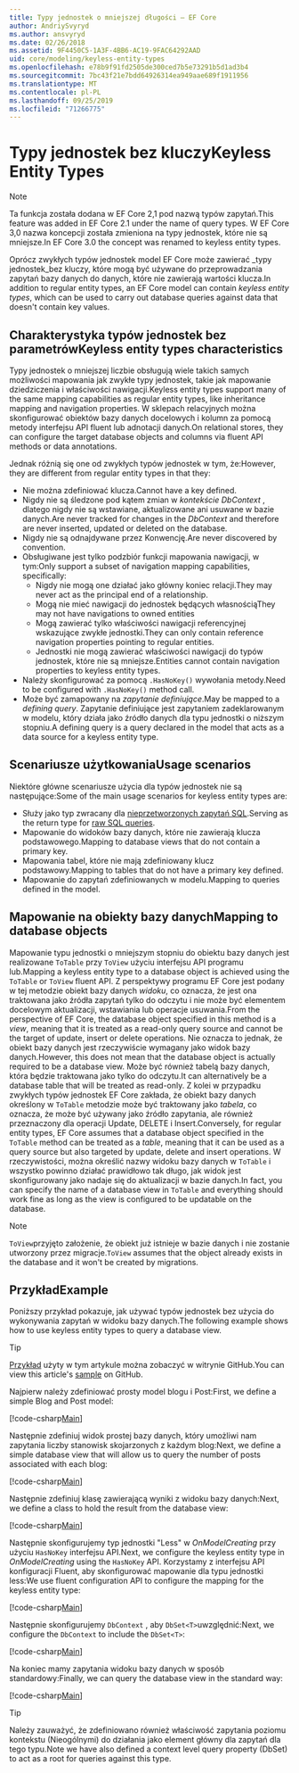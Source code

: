 ```yaml
---
title: Typy jednostek o mniejszej długości — EF Core
author: AndriySvyryd
ms.author: ansvyryd
ms.date: 02/26/2018
ms.assetid: 9F4450C5-1A3F-4BB6-AC19-9FAC64292AAD
uid: core/modeling/keyless-entity-types
ms.openlocfilehash: e78b9f91fd2505de300ced7b5e73291b5d1ad3b4
ms.sourcegitcommit: 7bc43f21e7bdd64926314ea949aae689f1911956
ms.translationtype: MT
ms.contentlocale: pl-PL
ms.lasthandoff: 09/25/2019
ms.locfileid: "71266775"
---
```

# <a name="keyless-entity-types"></a><span data-ttu-id="77123-102">Typy jednostek bez kluczy</span><span class="sxs-lookup"><span data-stu-id="77123-102">Keyless Entity Types</span></span>
> [!NOTE]
> <span data-ttu-id="77123-103">Ta funkcja została dodana w EF Core 2,1 pod nazwą typów zapytań.</span><span class="sxs-lookup"><span data-stu-id="77123-103">This feature was added in EF Core 2.1 under the name of query types.</span></span> <span data-ttu-id="77123-104">W EF Core 3,0 nazwa koncepcji została zmieniona na typy jednostek, które nie są mniejsze.</span><span class="sxs-lookup"><span data-stu-id="77123-104">In EF Core 3.0 the concept was renamed to keyless entity types.</span></span>

<span data-ttu-id="77123-105">Oprócz zwykłych typów jednostek model EF Core może zawierać _typy jednostek_bez kluczy, które mogą być używane do przeprowadzania zapytań bazy danych do danych, które nie zawierają wartości klucza.</span><span class="sxs-lookup"><span data-stu-id="77123-105">In addition to regular entity types, an EF Core model can contain _keyless entity types_, which can be used to carry out database queries against data that doesn't contain key values.</span></span>

## <a name="keyless-entity-types-characteristics"></a><span data-ttu-id="77123-106">Charakterystyka typów jednostek bez parametrów</span><span class="sxs-lookup"><span data-stu-id="77123-106">Keyless entity types characteristics</span></span>

<span data-ttu-id="77123-107">Typy jednostek o mniejszej liczbie obsługują wiele takich samych możliwości mapowania jak zwykłe typy jednostek, takie jak mapowanie dziedziczenia i właściwości nawigacji.</span><span class="sxs-lookup"><span data-stu-id="77123-107">Keyless entity types support many of the same mapping capabilities as regular entity types, like inheritance mapping and navigation properties.</span></span> <span data-ttu-id="77123-108">W sklepach relacyjnych można skonfigurować obiektów bazy danych docelowych i kolumn za pomocą metody interfejsu API fluent lub adnotacji danych.</span><span class="sxs-lookup"><span data-stu-id="77123-108">On relational stores, they can configure the target database objects and columns via fluent API methods or data annotations.</span></span>

<span data-ttu-id="77123-109">Jednak różnią się one od zwykłych typów jednostek w tym, że:</span><span class="sxs-lookup"><span data-stu-id="77123-109">However, they are different from regular entity types in that they:</span></span>

- <span data-ttu-id="77123-110">Nie można zdefiniować klucza.</span><span class="sxs-lookup"><span data-stu-id="77123-110">Cannot have a key defined.</span></span>
- <span data-ttu-id="77123-111">Nigdy nie są śledzone pod kątem zmian w _kontekście DbContext_ , dlatego nigdy nie są wstawiane, aktualizowane ani usuwane w bazie danych.</span><span class="sxs-lookup"><span data-stu-id="77123-111">Are never tracked for changes in the _DbContext_ and therefore are never inserted, updated or deleted on the database.</span></span>
- <span data-ttu-id="77123-112">Nigdy nie są odnajdywane przez Konwencję.</span><span class="sxs-lookup"><span data-stu-id="77123-112">Are never discovered by convention.</span></span>
- <span data-ttu-id="77123-113">Obsługiwane jest tylko podzbiór funkcji mapowania nawigacji, w tym:</span><span class="sxs-lookup"><span data-stu-id="77123-113">Only support a subset of navigation mapping capabilities, specifically:</span></span>
  - <span data-ttu-id="77123-114">Nigdy nie mogą one działać jako główny koniec relacji.</span><span class="sxs-lookup"><span data-stu-id="77123-114">They may never act as the principal end of a relationship.</span></span>
  - <span data-ttu-id="77123-115">Mogą nie mieć nawigacji do jednostek będących własnością</span><span class="sxs-lookup"><span data-stu-id="77123-115">They may not have navigations to owned entities</span></span>
  - <span data-ttu-id="77123-116">Mogą zawierać tylko właściwości nawigacji referencyjnej wskazujące zwykłe jednostki.</span><span class="sxs-lookup"><span data-stu-id="77123-116">They can only contain reference navigation properties pointing to regular entities.</span></span>
  - <span data-ttu-id="77123-117">Jednostki nie mogą zawierać właściwości nawigacji do typów jednostek, które nie są mniejsze.</span><span class="sxs-lookup"><span data-stu-id="77123-117">Entities cannot contain navigation properties to keyless entity types.</span></span>
- <span data-ttu-id="77123-118">Należy skonfigurować za pomocą `.HasNoKey()` wywołania metody.</span><span class="sxs-lookup"><span data-stu-id="77123-118">Need to be configured with `.HasNoKey()` method call.</span></span>
- <span data-ttu-id="77123-119">Może być zamapowany na _zapytanie definiujące_.</span><span class="sxs-lookup"><span data-stu-id="77123-119">May be mapped to a _defining query_.</span></span> <span data-ttu-id="77123-120">Zapytanie definiujące jest zapytaniem zadeklarowanym w modelu, który działa jako źródło danych dla typu jednostki o niższym stopniu.</span><span class="sxs-lookup"><span data-stu-id="77123-120">A defining query is a query declared in the model that acts as a data source for a keyless entity type.</span></span>

## <a name="usage-scenarios"></a><span data-ttu-id="77123-121">Scenariusze użytkowania</span><span class="sxs-lookup"><span data-stu-id="77123-121">Usage scenarios</span></span>

<span data-ttu-id="77123-122">Niektóre główne scenariusze użycia dla typów jednostek nie są następujące:</span><span class="sxs-lookup"><span data-stu-id="77123-122">Some of the main usage scenarios for keyless entity types are:</span></span>

- <span data-ttu-id="77123-123">Służy jako typ zwracany dla [nieprzetworzonych zapytań SQL](xref:core/querying/raw-sql).</span><span class="sxs-lookup"><span data-stu-id="77123-123">Serving as the return type for [raw SQL queries](xref:core/querying/raw-sql).</span></span>
- <span data-ttu-id="77123-124">Mapowanie do widoków bazy danych, które nie zawierają klucza podstawowego.</span><span class="sxs-lookup"><span data-stu-id="77123-124">Mapping to database views that do not contain a primary key.</span></span>
- <span data-ttu-id="77123-125">Mapowania tabel, które nie mają zdefiniowany klucz podstawowy.</span><span class="sxs-lookup"><span data-stu-id="77123-125">Mapping to tables that do not have a primary key defined.</span></span>
- <span data-ttu-id="77123-126">Mapowanie do zapytań zdefiniowanych w modelu.</span><span class="sxs-lookup"><span data-stu-id="77123-126">Mapping to queries defined in the model.</span></span>

## <a name="mapping-to-database-objects"></a><span data-ttu-id="77123-127">Mapowanie na obiekty bazy danych</span><span class="sxs-lookup"><span data-stu-id="77123-127">Mapping to database objects</span></span>

<span data-ttu-id="77123-128">Mapowanie typu jednostki o mniejszym stopniu do obiektu bazy danych jest realizowane `ToTable` przy `ToView` użyciu interfejsu API programu lub.</span><span class="sxs-lookup"><span data-stu-id="77123-128">Mapping a keyless entity type to a database object is achieved using the `ToTable` or `ToView` fluent API.</span></span> <span data-ttu-id="77123-129">Z perspektywy programu EF Core jest podany w tej metodzie obiekt bazy danych _widoku_, co oznacza, że jest ona traktowana jako źródła zapytań tylko do odczytu i nie może być elementem docelowym aktualizacji, wstawiania lub operacje usuwania.</span><span class="sxs-lookup"><span data-stu-id="77123-129">From the perspective of EF Core, the database object specified in this method is a _view_, meaning that it is treated as a read-only query source and cannot be the target of update, insert or delete operations.</span></span> <span data-ttu-id="77123-130">Nie oznacza to jednak, że obiekt bazy danych jest rzeczywiście wymagany jako widok bazy danych.</span><span class="sxs-lookup"><span data-stu-id="77123-130">However, this does not mean that the database object is actually required to be a database view.</span></span> <span data-ttu-id="77123-131">Może być również tabelą bazy danych, która będzie traktowana jako tylko do odczytu.</span><span class="sxs-lookup"><span data-stu-id="77123-131">It can alternatively be a database table that will be treated as read-only.</span></span> <span data-ttu-id="77123-132">Z kolei w przypadku zwykłych typów jednostek EF Core zakłada, że obiekt bazy danych określony w `ToTable` metodzie może być traktowany jako _tabela_, co oznacza, że może być używany jako źródło zapytania, ale również przeznaczony dla operacji Update, DELETE i Insert.</span><span class="sxs-lookup"><span data-stu-id="77123-132">Conversely, for regular entity types, EF Core assumes that a database object specified in the `ToTable` method can be treated as a _table_, meaning that it can be used as a query source but also targeted by update, delete and insert operations.</span></span> <span data-ttu-id="77123-133">W rzeczywistości, można określić nazwy widoku bazy danych w `ToTable` i wszystko powinno działać prawidłowo tak długo, jak widok jest skonfigurowany jako nadaje się do aktualizacji w bazie danych.</span><span class="sxs-lookup"><span data-stu-id="77123-133">In fact, you can specify the name of a database view in `ToTable` and everything should work fine as long as the view is configured to be updatable on the database.</span></span>

> [!NOTE]
> <span data-ttu-id="77123-134">`ToView`przyjęto założenie, że obiekt już istnieje w bazie danych i nie zostanie utworzony przez migracje.</span><span class="sxs-lookup"><span data-stu-id="77123-134">`ToView` assumes that the object already exists in the database and it won't be created by migrations.</span></span>

## <a name="example"></a><span data-ttu-id="77123-135">Przykład</span><span class="sxs-lookup"><span data-stu-id="77123-135">Example</span></span>

<span data-ttu-id="77123-136">Poniższy przykład pokazuje, jak używać typów jednostek bez użycia do wykonywania zapytań w widoku bazy danych.</span><span class="sxs-lookup"><span data-stu-id="77123-136">The following example shows how to use keyless entity types to query a database view.</span></span>

> [!TIP]
> <span data-ttu-id="77123-137">[Przykład](https://github.com/aspnet/EntityFramework.Docs/tree/master/samples/core/KeylessEntityTypes) użyty w tym artykule można zobaczyć w witrynie GitHub.</span><span class="sxs-lookup"><span data-stu-id="77123-137">You can view this article's [sample](https://github.com/aspnet/EntityFramework.Docs/tree/master/samples/core/KeylessEntityTypes) on GitHub.</span></span>

<span data-ttu-id="77123-138">Najpierw należy zdefiniować prosty model blogu i Post:</span><span class="sxs-lookup"><span data-stu-id="77123-138">First, we define a simple Blog and Post model:</span></span>

[!code-csharp[Main](../../../samples/core/KeylessEntityTypes/Program.cs#Entities)]

<span data-ttu-id="77123-139">Następnie zdefiniuj widok prostej bazy danych, który umożliwi nam zapytania liczby stanowisk skojarzonych z każdym blog:</span><span class="sxs-lookup"><span data-stu-id="77123-139">Next, we define a simple database view that will allow us to query the number of posts associated with each blog:</span></span>

[!code-csharp[Main](../../../samples/core/KeylessEntityTypes/Program.cs#View)]

<span data-ttu-id="77123-140">Następnie zdefiniuj klasę zawierającą wyniki z widoku bazy danych:</span><span class="sxs-lookup"><span data-stu-id="77123-140">Next, we define a class to hold the result from the database view:</span></span>

[!code-csharp[Main](../../../samples/core/KeylessEntityTypes/Program.cs#KeylessEntityType)]

<span data-ttu-id="77123-141">Następnie skonfigurujemy typ jednostki "Less" w _OnModelCreating_ przy użyciu `HasNoKey` interfejsu API.</span><span class="sxs-lookup"><span data-stu-id="77123-141">Next, we configure the keyless entity type in _OnModelCreating_ using the `HasNoKey` API.</span></span>
<span data-ttu-id="77123-142">Korzystamy z interfejsu API konfiguracji Fluent, aby skonfigurować mapowanie dla typu jednostki less:</span><span class="sxs-lookup"><span data-stu-id="77123-142">We use fluent configuration API to configure the mapping for the keyless entity type:</span></span>

[!code-csharp[Main](../../../samples/core/KeylessEntityTypes/Program.cs#Configuration)]

<span data-ttu-id="77123-143">Następnie skonfigurujemy `DbContext` , aby `DbSet<T>`uwzględnić:</span><span class="sxs-lookup"><span data-stu-id="77123-143">Next, we configure the `DbContext` to include the `DbSet<T>`:</span></span>

[!code-csharp[Main](../../../samples/core/KeylessEntityTypes/Program.cs#DbSet)]

<span data-ttu-id="77123-144">Na koniec mamy zapytania widoku bazy danych w sposób standardowy:</span><span class="sxs-lookup"><span data-stu-id="77123-144">Finally, we can query the database view in the standard way:</span></span>

[!code-csharp[Main](../../../samples/core/KeylessEntityTypes/Program.cs#Query)]

> [!TIP]
> <span data-ttu-id="77123-145">Należy zauważyć, że zdefiniowano również właściwość zapytania poziomu kontekstu (Nieogólnymi) do działania jako element główny dla zapytań dla tego typu.</span><span class="sxs-lookup"><span data-stu-id="77123-145">Note we have also defined a context level query property (DbSet) to act as a root for queries against this type.</span></span>
